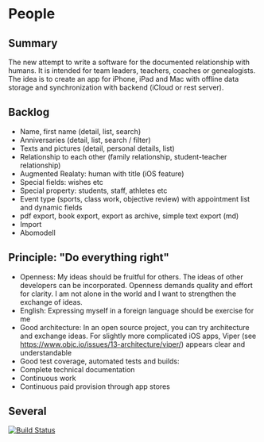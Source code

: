 # People
## Summary
The new attempt to write a software for the documented relationship with humans. It is intended for team leaders, teachers, coaches or genealogists.
The idea is to create an app for iPhone, iPad and Mac with offline data storage and synchronization with backend (iCloud or rest server).

## Backlog
- Name, first name (detail, list, search)
- Anniversaries (detail, list, search / filter)
- Texts and pictures (detail, personal details, list)
- Relationship to each other (family relationship, student-teacher relationship)
- Augmented Realaty: human with title (iOS feature)
- Special fields: wishes etc
- Special property: students, staff, athletes etc
- Event type (sports, class work, objective review) with appointment list and dynamic fields
- pdf export, book export, export as archive, simple text export (md)
- Import
- Abomodell

## Principle: "Do everything right"
- Openness: My ideas should be fruitful for others. The ideas of other developers can be incorporated. Openness demands quality and effort for clarity. I am not alone in the world and I want to strengthen the exchange of ideas.
- English: Expressing myself in a foreign language should be exercise for me
- Good architecture: In an open source project, you can try architecture and exchange ideas. For slightly more complicated iOS apps, Viper (see https://www.objc.io/issues/13-architecture/viper/) appears clear and understandable
- Good test coverage, automated tests and builds: 
- Complete technical documentation
- Continuous work
- Continuous paid provision through app stores

## Several
[![Build Status](https://travis-ci.org/ralfbalaszeskul/People.svg?branch=develop)](https://travis-ci.org/ralfbalaszeskul/People)
